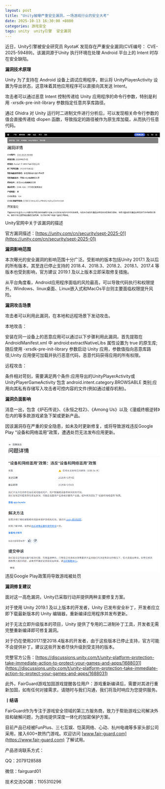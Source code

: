 ```yaml
---
layout: post
title: "Unity被曝严重安全漏洞，一场游戏行业的安全大考"
date: 2025-10-13 16:30:00 +0800
categories: 游戏安全
tags: unity  unity引擎  安全漏洞
---
```


近日，Unity引擎被安全研究员 RyotaK 发现存在严重安全漏洞(CVE编号： CVE-2025-59489)。该漏洞源于Unity 执行环境在处理 Android 平台上的 Intent 时存在安全缺陷。<!-- more -->  

**漏洞技术原理**

Unity 为了支持在 Android 设备上调试应用程序，默认将 UnityPlayerActivity 设置为导出状态，这意味着其他应用程序可以直接向其发送 Intent。

攻击者可以通过恶意 Intent 控制传递给 Unity 应用程序的命令行参数，特别是利用 -xrsdk-pre-init-library 参数指定任意共享库路径。

通过 Ghidra 对 Unity 运行时二进制文件进行分析后，可以发现相关命令行参数的值会直接传递给 dlopen 函数，导致指定的路径被作为原生库加载，从而执行任意代码。

![315_21](/assets/res/202103/官网漏洞描述.png)  
Unity官网中关于该漏洞的描述

官方漏洞描述：[https://unity.com/cn/security/sept-2025-01](https://unity.com/cn/security/sept-2025-01)

**漏洞影响范围**

本次曝光的安全漏洞的影响范围十分广泛。受影响的版本包括Unity 2017.1 及以后的所有版本，其至连已停止支持的 2018.4、2018.3、2018.2、2018.1、2017.4 等版本也受到影响，官方建议 2019.1 及以上版本立即采取修复措施。

从平台角度看，Android应用程序面临的风险最高，可以导致代码执行和权限提升。Windows、linux桌面、Linux嵌入式和MacOs平台则主要面临权限提升风险。

**漏洞攻击场景**

攻击者可以利用此漏洞，在本地和远程场景下发动攻击。

本地攻击：

安装在同一设备上的恶意应用可以通过以下步骤利用此漏洞，首先提取在AndroidManifest.xml 中 android:extractNativeLibs 属性设置为 true 的原生库;随后使用 -xrsdk-pre-init-library 参数启动 Unity 应用，参数值指向恶意库路径;Unity 应用便可加载并执行恶意代码，恶意代码获得应用的所有权限。

远程攻击：

条件相对苛刻，需要满足两个条件:应用导出的UnityPlayerActivity或 UnityPlayerGameActivity 包含 android.intent.category.BROWSABLE 类别;应用向其私有存储写入攻击者可控内容的文件(例如通过缓存机制)。

**漏洞负面影响**

消息一出，包含《炉石传说》、《永恒之柱2》、《Among Us》以及《漫威终极逆转》在内的等多款游戏紧急下架或更新产品。

因该漏洞存在严重的安全隐患，如未及时更新修复，或将导致游戏违反Google Play “设备和网络滥用”政策，遭遇处罚无法发布应用更新。

![315_21](/assets/res/202103/谷歌无法提交应用.png)  
违反Google Play政策将导致游戏被处罚

**漏洞修复建议**

面对这一高危漏洞，Unity已采取行动并提供两种主要修复方案。

对于使用 Unity 2019.1 及以上版本的开发者，Unity 已发布安全补丁，开发者应立即下载最新版本的 Unity 编辑器，重新编译应用程序并发布更新。

对于无法立即升级版本的项目，Unity 提供了专用的二进制补丁工具，开发者无需完整重新编译即可修复漏洞。

对于仍在使用2017.1至2018.4版本的开发者，由于这些版本已停止支持，官方可能不会提供补丁。建议这些开发者尽快升级到受支持的版本。

完整官方公告：[https://discussions.unity.com/t/unity-platform-protection-take-immediate-action-to-protect-your-games-and-apps/1688031](https://discussions.unity.com/t/unity-platform-protection-take-immediate-action-to-protect-your-games-and-apps/1688031)

此外，FairGuard游戏加固游戏提醒各位用户：游戏重新编译后，需要对其进行重新加固，如有任何对接需求，请随时与我们沟通，我们将及时响应为您提供服务。

**丨结语**  

FairGuard作为专注于游戏安全领域的第三方服务商，致力于帮助游戏公司解决外挂和破解问题，为游戏提供深度一体化的加密保护方案。  

目前产品已经被FunPlus、三七互娱、恺英网络、心动、杭州电魂等多家头部公司采用，接入600+款热门游戏。欢迎访问 [www.fair-guard.com](https://www.fair-guard.com) 了解试用。    

产品咨询联系方式：  

QQ：2079128588  

微信：fairguard01  

技术交流QQ群：1105310296  